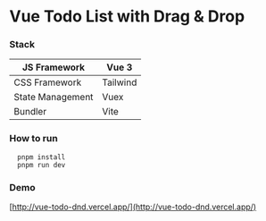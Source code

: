 # Vue Todo List with Drag & Drop

### Stack
| JS Framework     | Vue 3      |
|------------------|------------|
| CSS Framework    | Tailwind   |
| State Management | Vuex       |
| Bundler          | Vite       |

### How to run
```bash:
  pnpm install
  pnpm run dev
```

### Demo
[http://vue-todo-dnd.vercel.app/](http://vue-todo-dnd.vercel.app/)
